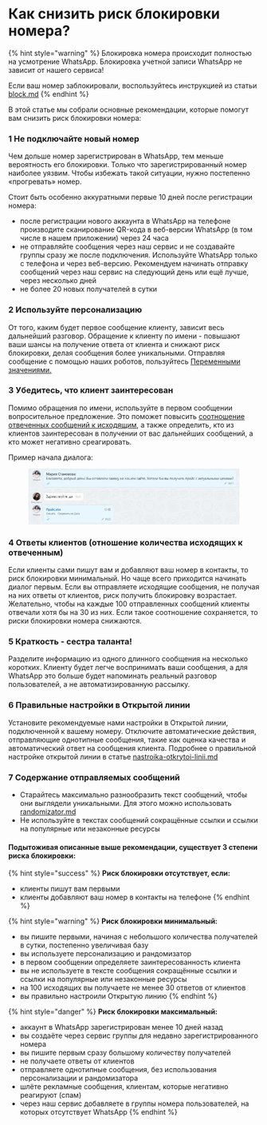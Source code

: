 # Как снизить риск блокировки номера?

{% hint style="warning" %}
Блокировка номера происходит полностью на усмотрение WhatsApp. Блокировка учетной записи WhatsApp не зависит от нашего сервиса!

Если ваш номер заблокировали, воспользуйтесь инструкцией из статьи [block.md](voprosy-i-otvety/block.md "mention")
{% endhint %}

В этой статье мы собрали основные рекомендации, которые помогут вам снизить риск блокировки номера:

### 1 Не подключайте новый номер

Чем дольше номер зарегистрирован в WhatsApp, тем меньше вероятность его блокировки. Только что зарегистрированный номер наиболее уязвим. Чтобы избежать такой ситуации, нужно постепенно «прогревать» номер.

Стоит быть особенно аккуратными первые 10 дней после регистрации номера:

* после регистрации нового аккаунта в WhatsApp на телефоне производите сканирование QR-кода в веб-версии WhatsApp (в том числе в нашем приложении) через 24 часа
* не отправляйте сообщения через наш сервис и не создавайте группы сразу же после подключения. Используйте WhatsApp только с телефона и через веб-версию. Рекомендуем начинать отправку сообщений через наш сервис на следующий день или ещё лучше, через несколько дней
* не более 20 новых получателей в сутки

### 2 Используйте персонализацию

От того, каким будет первое сообщение клиенту, зависит весь дальнейший разговор. Обращение к клиенту по имени - повышают ваши шансы на получение ответа от клиента и снижают риск блокировки, делая сообщения более уникальными. Отправляя сообщение с помощью наших роботов, пользуйтесь [Переменными значениями.](roboty-i-aktiviti/peremennye-znacheniya-v-robotakh-i-aktiviti-biznes-processov.md)

### 3 Убедитесь, что клиент заинтересован

Помимо обращения по имени, используйте в первом сообщении вопросительное предложение. Это поможет повысить [соотношение отвеченных сообщений к исходящим](kak-snizit-risk-blokirovki-nomera.md#4.-otvety-klientov-otnoshenie-kolichestva-iskhodyashikh-k-otvechennym), а также определить, кто из клиентов заинтересован в получении от вас дальнейших сообщений, а кто может негативно среагировать.&#x20;

Пример начала диалога:

<figure><img src=".gitbook/assets/начало диалога (3).png" alt=""><figcaption></figcaption></figure>

### 4 Ответы клиентов (отношение количества исходящих к отвеченным)

Если клиенты сами пишут вам и добавляют ваш номер в контакты, то риск блокировки минимальный. Но чаще всего приходится начинать диалог первым. Если вы отправляете исходящие сообщения, не получая на них ответы от клиентов, риск получить блокировку возрастает. Желательно, чтобы на каждые 100 отправленных сообщений клиенты отвечали хотя бы на 30 из них. Если такое соотношение сохраняется, то риски блокировки номера снижаются.

### 5 Краткость - сестра таланта!

Разделите информацию из одного длинного сообщения на несколько коротких. Клиенту будет легче воcпринимать ваши сообщения, а для WhatsApp это больше будет напоминать реальный разговор пользователей, а не автоматизированную рассылку.&#x20;

### 6 Правильные настройки в Открытой линии

Установите рекомендуемые нами настройки в Открытой линии, подключенной к вашему номеру. Отключите автоматические действия, отправляющие однотипные сообщения, такие как оценка качества и автоматический ответ на сообщения клиента. Подробнее о правильной настройке открытой линии в статье [nastroika-otkrytoi-linii.md](ustanovka-i-nastroika/nastroika-otkrytoi-linii.md "mention")

### 7 Содержание отправляемых сообщений

* Старайтесь максимально разнообразить текст сообщений, чтобы они выглядели уникальными. Для этого можно использовать [randomizator.md](randomizator.md "mention")
* Не используйте в текстах сообщений сокращённые ссылки и ссылки на популярные или незаконные ресурсы

#### Подытоживая описанные выше рекомендации, существует 3 степени риска блокировки:

{% hint style="success" %}
**Риск блокировки отсутствует, если:**

* клиенты пишут вам первыми
* клиенты добавляют ваш номер в контакты на телефоне
{% endhint %}

{% hint style="warning" %}
**Риск блокировки минимальный:**

* вы пишите первыми, начиная с небольшого количества получателей в сутки, постепенно увеличивая базу
* вы используете персонализацию и рандомизатор
* в первом сообщении определяете заинтересованность клиента
* вы не используете в тексте сообщения сокращённые ссылки и ссылки на популярные или незаконные ресурсы
* на 100 исходящих вы получаете не менее 30 ответов от клиентов
* вы правильно настроили Открытую линию
{% endhint %}

{% hint style="danger" %}
**Риск блокировки максимальный:**

* аккаунт в WhatsApp зарегистрирован менее 10 дней назад
* вы создаёте через сервис группы для недавно зарегистрированного номера
* вы пишите первым сразу большому количеству получателей
* не получаете ответы от клиентов
* отправляете однотипные сообщения, без использования персонализации и рандомизатора
* шлёте рекламные сообщения, клиентам, которые негативно реагируют (спам)
* через наш сервис добавляете в группы номера пользователей, на которых отсутствует WhatsApp
{% endhint %}
